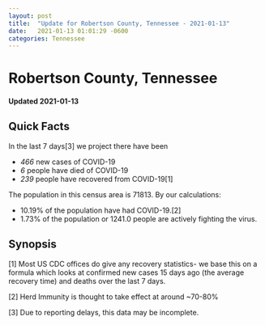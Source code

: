```yaml
---
layout: post
title:  "Update for Robertson County, Tennessee - 2021-01-13"
date:   2021-01-13 01:01:29 -0600
categories: Tennessee
---
```


# Robertson County, Tennessee
#### Updated 2021-01-13

## Quick Facts

In the last 7 days[3] we project there have been
- *466* new cases of COVID-19
- *6* people have died of COVID-19
- *239* people have recovered from COVID-19[1]

The population in this census area is 71813. By our calculations:
- 10.19% of the population have had COVID-19.[2]
- 1.73% of the population or 1241.0 people are actively fighting the virus.

## Synopsis




[1] Most US CDC offices do give any recovery statistics- we base this on a formula which looks at confirmed new cases
15 days ago (the average recovery time) and deaths over the last 7 days.

[2] Herd Immunity is thought to take effect at around ~70-80%

[3] Due to reporting delays, this data may be incomplete.
 
    